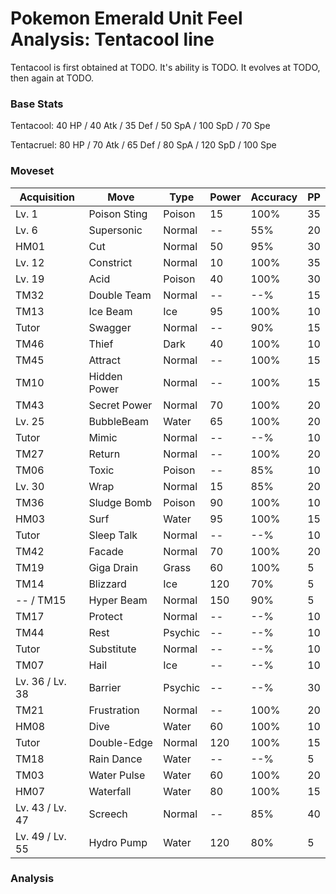 # Pokemon Emerald Unit Feel Analysis: Tentacool line

Tentacool is first obtained at TODO. It's ability is TODO. It evolves at TODO, then again at TODO.

### Base Stats

Tentacool: 40 HP / 40 Atk / 35 Def / 50 SpA / 100 SpD / 70 Spe

Tentacruel: 80 HP / 70 Atk / 65 Def / 80 SpA / 120 SpD / 100 Spe

### Moveset

|Acquisition    |Move        |Type   |Power|Accuracy|PP |
|---            |---         |---    |---  |---     |---|
|Lv. 1          |Poison Sting|Poison |15   |100%    |35 |
|Lv. 6          |Supersonic  |Normal |--   |55%     |20 |
|HM01           |Cut         |Normal |50   |95%     |30 |
|Lv. 12         |Constrict   |Normal |10   |100%    |35 |
|Lv. 19         |Acid        |Poison |40   |100%    |30 |
|TM32           |Double Team |Normal |--   |--%     |15 |
|TM13           |Ice Beam    |Ice    |95   |100%    |10 |
|Tutor          |Swagger     |Normal |--   |90%     |15 |
|TM46           |Thief       |Dark   |40   |100%    |10 |
|TM45           |Attract     |Normal |--   |100%    |15 |
|TM10           |Hidden Power|Normal |--   |100%    |15 |
|TM43           |Secret Power|Normal |70   |100%    |20 |
|Lv. 25         |BubbleBeam  |Water  |65   |100%    |20 |
|Tutor          |Mimic       |Normal |--   |--%     |10 |
|TM27           |Return      |Normal |--   |100%    |20 |
|TM06           |Toxic       |Poison |--   |85%     |10 |
|Lv. 30         |Wrap        |Normal |15   |85%     |20 |
|TM36           |Sludge Bomb |Poison |90   |100%    |10 |
|HM03           |Surf        |Water  |95   |100%    |15 |
|Tutor          |Sleep Talk  |Normal |--   |--%     |10 |
|TM42           |Facade      |Normal |70   |100%    |20 |
|TM19           |Giga Drain  |Grass  |60   |100%    |5  |
|TM14           |Blizzard    |Ice    |120  |70%     |5  |
|-- / TM15      |Hyper Beam  |Normal |150  |90%     |5  |
|TM17           |Protect     |Normal |--   |--%     |10 |
|TM44           |Rest        |Psychic|--   |--%     |10 |
|Tutor          |Substitute  |Normal |--   |--%     |10 |
|TM07           |Hail        |Ice    |--   |--%     |10 |
|Lv. 36 / Lv. 38|Barrier     |Psychic|--   |--%     |30 |
|TM21           |Frustration |Normal |--   |100%    |20 |
|HM08           |Dive        |Water  |60   |100%    |10 |
|Tutor          |Double-Edge |Normal |120  |100%    |15 |
|TM18           |Rain Dance  |Water  |--   |--%     |5  |
|TM03           |Water Pulse |Water  |60   |100%    |20 |
|HM07           |Waterfall   |Water  |80   |100%    |15 |
|Lv. 43 / Lv. 47|Screech     |Normal |--   |85%     |40 |
|Lv. 49 / Lv. 55|Hydro Pump  |Water  |120  |80%     |5  |

### Analysis